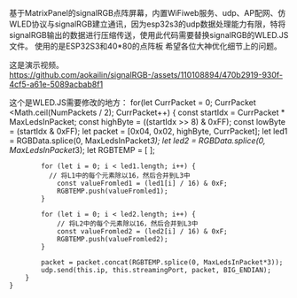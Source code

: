 基于MatrixPanel的signalRGB点阵屏幕，内置WiFiweb服务、udp、AP配网、仿WLED协议与signalRGB建立通讯，因为esp32s3的udp数据处理能力有限，特将signalRGB输出的数据进行压缩传送，使用此代码需要替换signalRGB的WLED.JS文件。
使用的是ESP32S3和40*80的点阵板
希望各位大神优化细节上的问题。




这是演示视频。
https://github.com/aokailin/signalRGB-/assets/110108894/470b2919-930f-4cf5-a61e-5089acbab8f1



这个是WLED.JS需要修改的地方：
		for(let CurrPacket = 0; CurrPacket <Math.ceil(NumPackets / 2); CurrPacket++) {
			const startIdx = CurrPacket * MaxLedsInPacket;
			const highByte = ((startIdx >> 8) & 0xFF);
			const lowByte = (startIdx & 0xFF);
			let packet = [0x04, 0x02, highByte, CurrPacket];
			let led1 = RGBData.splice(0, MaxLedsInPacket*3);
			let led2 = RGBData.splice(0, MaxLedsInPacket*3);
			let RGBTEMP = [ ];
			
			for (let i = 0; i < led1.length; i++) {
  			  // 将L1中的每个元素除以16，然后合并到L3中
    			const valueFromled1 = (led1[i] / 16) & 0xF;
    			RGBTEMP.push(valueFromled1);
			}

			for (let i = 0; i < led2.length; i++) {
    			// 将L2中的每个元素除以16，然后合并到L3中
    			const valueFromled2 = (led2[i] / 16) & 0xF;
    			RGBTEMP.push(valueFromled2);
			}
	
			packet = packet.concat(RGBTEMP.splice(0, MaxLedsInPacket*3));
			udp.send(this.ip, this.streamingPort, packet, BIG_ENDIAN);
		}
	}
